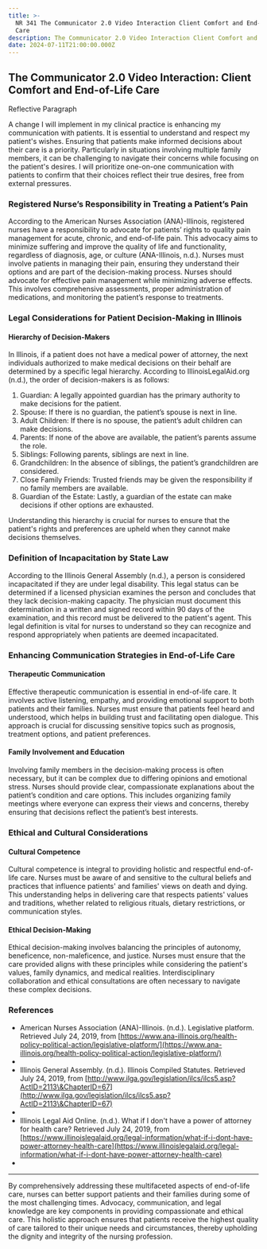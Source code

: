 ```yaml
---
title: >-
  NR 341 The Communicator 2.0 Video Interaction Client Comfort and End-of-Life
  Care
description: The Communicator 2.0 Video Interaction Client Comfort and End-of-Life Care
date: 2024-07-11T21:00:00.000Z
---
```


## The Communicator 2.0 Video Interaction: Client Comfort and End-of-Life Care

Reflective Paragraph

A change I will implement in my clinical practice is enhancing my communication with patients. It is essential to understand and respect my patient's wishes. Ensuring that patients make informed decisions about their care is a priority. Particularly in situations involving multiple family members, it can be challenging to navigate their concerns while focusing on the patient's desires. I will prioritize one-on-one communication with patients to confirm that their choices reflect their true desires, free from external pressures.

### Registered Nurse’s Responsibility in Treating a Patient’s Pain

According to the American Nurses Association (ANA)-Illinois, registered nurses have a responsibility to advocate for patients’ rights to quality pain management for acute, chronic, and end-of-life pain. This advocacy aims to minimize suffering and improve the quality of life and functionality, regardless of diagnosis, age, or culture (ANA-Illinois, n.d.). Nurses must involve patients in managing their pain, ensuring they understand their options and are part of the decision-making process. Nurses should advocate for effective pain management while minimizing adverse effects. This involves comprehensive assessments, proper administration of medications, and monitoring the patient’s response to treatments.

### Legal Considerations for Patient Decision-Making in Illinois

#### Hierarchy of Decision-Makers

In Illinois, if a patient does not have a medical power of attorney, the next individuals authorized to make medical decisions on their behalf are determined by a specific legal hierarchy. According to IllinoisLegalAid.org (n.d.), the order of decision-makers is as follows:

1. Guardian: A legally appointed guardian has the primary authority to make decisions for the patient.
2. Spouse: If there is no guardian, the patient’s spouse is next in line.
3. Adult Children: If there is no spouse, the patient’s adult children can make decisions.
4. Parents: If none of the above are available, the patient’s parents assume the role.
5. Siblings: Following parents, siblings are next in line.
6. Grandchildren: In the absence of siblings, the patient’s grandchildren are considered.
7. Close Family Friends: Trusted friends may be given the responsibility if no family members are available.
8. Guardian of the Estate: Lastly, a guardian of the estate can make decisions if other options are exhausted.

Understanding this hierarchy is crucial for nurses to ensure that the patient's rights and preferences are upheld when they cannot make decisions themselves.

### Definition of Incapacitation by State Law

According to the Illinois General Assembly (n.d.), a person is considered incapacitated if they are under legal disability. This legal status can be determined if a licensed physician examines the person and concludes that they lack decision-making capacity. The physician must document this determination in a written and signed record within 90 days of the examination, and this record must be delivered to the patient's agent. This legal definition is vital for nurses to understand so they can recognize and respond appropriately when patients are deemed incapacitated.

### Enhancing Communication Strategies in End-of-Life Care

#### Therapeutic Communication

Effective therapeutic communication is essential in end-of-life care. It involves active listening, empathy, and providing emotional support to both patients and their families. Nurses must ensure that patients feel heard and understood, which helps in building trust and facilitating open dialogue. This approach is crucial for discussing sensitive topics such as prognosis, treatment options, and patient preferences.

#### Family Involvement and Education

Involving family members in the decision-making process is often necessary, but it can be complex due to differing opinions and emotional stress. Nurses should provide clear, compassionate explanations about the patient’s condition and care options. This includes organizing family meetings where everyone can express their views and concerns, thereby ensuring that decisions reflect the patient’s best interests.

### Ethical and Cultural Considerations

#### Cultural Competence

Cultural competence is integral to providing holistic and respectful end-of-life care. Nurses must be aware of and sensitive to the cultural beliefs and practices that influence patients' and families' views on death and dying. This understanding helps in delivering care that respects patients' values and traditions, whether related to religious rituals, dietary restrictions, or communication styles.

#### Ethical Decision-Making

Ethical decision-making involves balancing the principles of autonomy, beneficence, non-maleficence, and justice. Nurses must ensure that the care provided aligns with these principles while considering the patient's values, family dynamics, and medical realities. Interdisciplinary collaboration and ethical consultations are often necessary to navigate these complex decisions.

### References

* American Nurses Association (ANA)-Illinois. (n.d.). Legislative platform. Retrieved July 24, 2019, from [https://www.ana-illinois.org/health-policy-political-action/legislative-platform/](https://www.ana-illinois.org/health-policy-political-action/legislative-platform/)
*
* Illinois General Assembly. (n.d.). Illinois Compiled Statutes. Retrieved July 24, 2019, from [http://www.ilga.gov/legislation/ilcs/ilcs5.asp?ActID=2113\&ChapterID=67](http://www.ilga.gov/legislation/ilcs/ilcs5.asp?ActID=2113\&ChapterID=67)
*
* Illinois Legal Aid Online. (n.d.). What if I don't have a power of attorney for health care? Retrieved July 24, 2019, from [https://www.illinoislegalaid.org/legal-information/what-if-i-dont-have-power-attorney-health-care](https://www.illinoislegalaid.org/legal-information/what-if-i-dont-have-power-attorney-health-care)
*

***

By comprehensively addressing these multifaceted aspects of end-of-life care, nurses can better support patients and their families during some of the most challenging times. Advocacy, communication, and legal knowledge are key components in providing compassionate and ethical care. This holistic approach ensures that patients receive the highest quality of care tailored to their unique needs and circumstances, thereby upholding the dignity and integrity of the nursing profession.
